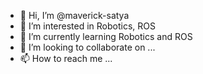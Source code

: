 - 👋 Hi, I’m @maverick-satya
- 👀 I’m interested in Robotics, ROS
- 🌱 I’m currently learning Robotics and ROS
- 💞️ I’m looking to collaborate on ...
- 📫 How to reach me ...

<!---
maverick-satya/maverick-satya is a ✨ special ✨ repository because its `README.md` (this file) appears on your GitHub profile.
You can click the Preview link to take a look at your changes.
--->
